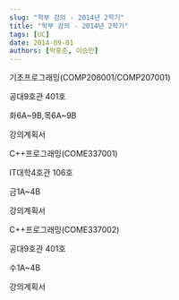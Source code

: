 ```yaml
---
slug: "학부 강의 - 2014년 2학기"
title: "학부 강의 - 2014년 2학기"
tags: [UC]
date: 2014-09-01
authors: [박흥준, 이승민]
---
```


기초프로그래밍(COMP206001/COMP207001)

공대9호관 401호

화6A~9B,목6A~9B

강의계획서

C++프로그래밍(COME337001)

IT대학4호관 106호

금1A~4B

강의계획서

C++프로그래밍(COME337002)

공대9호관 401호

수1A~4B

강의계획서
